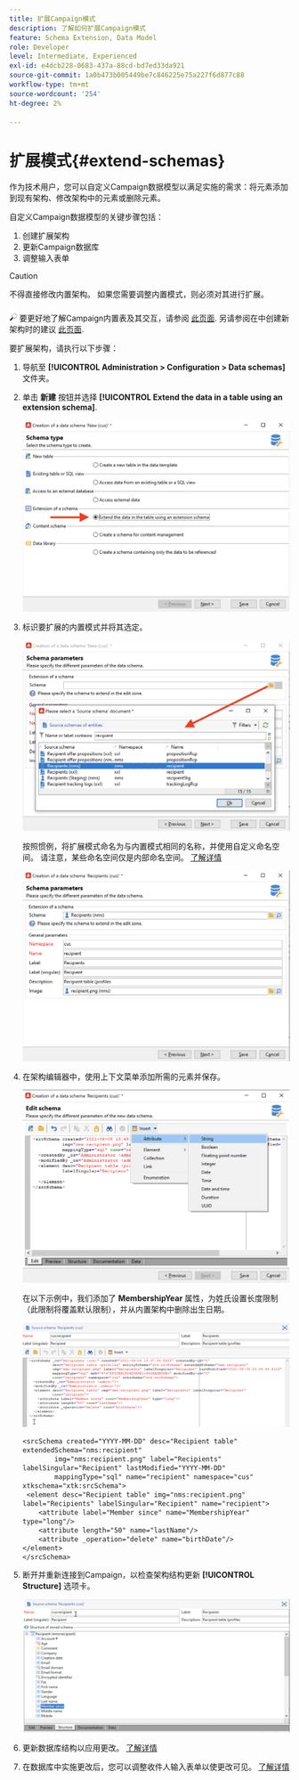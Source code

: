 ```yaml
---
title: 扩展Campaign模式
description: 了解如何扩展Campaign模式
feature: Schema Extension, Data Model
role: Developer
level: Intermediate, Experienced
exl-id: e4dcb228-0683-437a-88cd-bd7ed33da921
source-git-commit: 1a0b473b005449be7c846225e75a227f6d877c88
workflow-type: tm+mt
source-wordcount: '254'
ht-degree: 2%

---
```


# 扩展模式{#extend-schemas}

作为技术用户，您可以自定义Campaign数据模型以满足实施的需求：将元素添加到现有架构、修改架构中的元素或删除元素。

自定义Campaign数据模型的关键步骤包括：

1. 创建扩展架构
1. 更新Campaign数据库
1. 调整输入表单

>[!CAUTION]
>不得直接修改内置架构。 如果您需要调整内置模式，则必须对其进行扩展。

![](../assets/do-not-localize/glass.png) 要更好地了解Campaign内置表及其交互，请参阅 [此页面](datamodel.md). 另请参阅在中创建新架构时的建议 [此页面](create-schema.md).

要扩展架构，请执行以下步骤：

1. 导航至 **[!UICONTROL Administration > Configuration > Data schemas]** 文件夹。
1. 单击 **新建** 按钮并选择 **[!UICONTROL Extend the data in a table using an extension schema]**.

   ![](assets/extend-schema-option.png)

1. 标识要扩展的内置模式并将其选定。

   ![](assets/extend-schema-select.png)

   按照惯例，将扩展模式命名为与内置模式相同的名称，并使用自定义命名空间。  请注意，某些命名空间仅是内部命名空间。 [了解详情](schemas.md#reserved-namespaces)

   ![](assets/extend-schema-validate.png)

1. 在架构编辑器中，使用上下文菜单添加所需的元素并保存。

   ![](assets/extend-schema-edit.png)

   在以下示例中，我们添加了 **MembershipYear** 属性，为姓氏设置长度限制（此限制将覆盖默认限制），并从内置架构中删除出生日期。

   ![](assets/extend-schema-sample.png)

   ```
   <srcSchema created="YYYY-MM-DD" desc="Recipient table" extendedSchema="nms:recipient"
           img="nms:recipient.png" label="Recipients" labelSingular="Recipient" lastModified="YYYY-MM-DD"
           mappingType="sql" name="recipient" namespace="cus" xtkschema="xtk:srcSchema">
    <element desc="Recipient table" img="nms:recipient.png" label="Recipients" labelSingular="Recipient" name="recipient">
       <attribute label="Member since" name="MembershipYear" type="long"/>
       <attribute length="50" name="lastName"/>
       <attribute _operation="delete" name="birthDate"/>
   </element>
   </srcSchema>
   ```

1. 断开并重新连接到Campaign，以检查架构结构更新 **[!UICONTROL Structure]** 选项卡。

   ![](assets/extend-schema-structure.png)

1. 更新数据库结构以应用更改。 [了解详情](update-database-structure.md)

1. 在数据库中实施更改后，您可以调整收件人输入表单以使更改可见。 [了解详情](forms.md)
